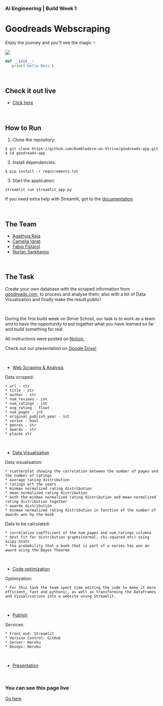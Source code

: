 ### AI Engineering | Build Week 1

# Goodreads Webscraping

Enjoy the journey and you'll see the magic :sparkles:

![](https://miro.medium.com/max/1024/1*N1k6cmyD9h99w4S-CEaKXw.png)

```python
def __init__:
   print('Hello Boss')
```

<p>&nbsp;</p>

## Check it out live

- [Click here](https://share.streamlit.io/dumbledore-on-strive/goodreads-app)

<p>&nbsp;</p>

## How to Run

1. Clone the repository:

```
$ git clone https://github.com/Dumbledore-on-Strive/goodreads-app.git
$ cd goodreads-app
```

2. Install dependencies:

```
$ pip install -r requirements.txt
```

3. Start the application:

```
streamlit run streamlit_app.py
```

If you need extra help with Streamlit, got to the [documentation](https://docs.streamlit.io)

<p>&nbsp;</p>

## The Team

- [Agathyia Raja](https://github.com/AgathiyaRaja)
- [Camelia Ignat](https://github.com/avocami)
- [Fabio Fistarol](https://github.com/fistadev)
- [Nurlan Sarkhanov](https://github.com/nsarkhanov)

<p>&nbsp;</p>

## The Task

Create your own database with the scraped information from [goodreads.com](https://www.goodreads.com/), to process and analyse them, also with a bit of Data Visualization and finally make the result public!

<p>&nbsp;</p>

During the first build week on Strive School, our task is to work as a team and to have the opportunity to put together what you have learned so far and build something for real.

All instructions were posted on [Notion.](https://www.notion.so/Data-Visualization-e226cc8314324939a56ac84a1f457cbd)

Check out our presentation on [Google Drive!](https://docs.google.com/presentation/d/1iQ-gyhHxwDRoJAeOyrHYcgPsisamqPO92RU8n9Fr9Dc/edit#slide=id.gd265604c1e_1_2)

<p>&nbsp;</p>

- [Web Scraping & Analysis](https://www.notion.so/Web-Scraping-Analysis-6c2e9f1388064c8ab9e42fdf80a237db)

Data scraped:

    * url - str
    * title - str
    * author - str
    * num_reviews - int
    * num_ratings - int
    * avg_rating - float
    * num_pages - int
    * original_publish_year - int
    * series - bool
    * genres - str
    * awards - str
    * places str

<p>&nbsp;</p>

- [Data Visualization](https://www.notion.so/Data-Visualization-e226cc8314324939a56ac84a1f457cbd)

Data visualisation:

    * scatterplot showing the correlation between the number of pages and the number of ratings
    * average rating distribution
    * ratings wrt the years
    * minmax normalized rating distribution
    * mean normalized rating distribution
    * both the minmax normalized rating distribution and mean normalized rating distribution together
    * awards distribution
    * minmax normalized rating distribution in function of the number of awards won by the book

Data to be calculated:

    * correlation coefficient of the num_pages and num_ratings columns
    * best fit for distribution graphs(normal, chi-squared etc) using Scipy-Stats
    * the probability that a book that is part of a series has won an award using the Bayes Theorem

<p>&nbsp;</p>

- [Code optimization ](https://www.notion.so/Optimize-your-code-3817259c56f3467696cdf28af734275c)

Optimization:

    * For this task the team spent time editing the code to make it more efficient, fast and pythonic, as well as transforming the Dataframes and Visualisations into a website using Streamlit.

<p>&nbsp;</p>

- [Publish](https://www.notion.so/Publish-98a388d301ff490fa0fcda40deef3a3b)

Services:

    * Front end: Streamlit
    * Version Control: GitHub
    * Server: Heroku
    * Devops: Heroku

<p>&nbsp;</p>

- [Presentation](https://www.notion.so/Present-641432ba3db74b47b063d8b7b0a93e03)

<p>&nbsp;</p>

### You can see this page live

[Go here](https://dumbledore-on-strive.github.io/)
